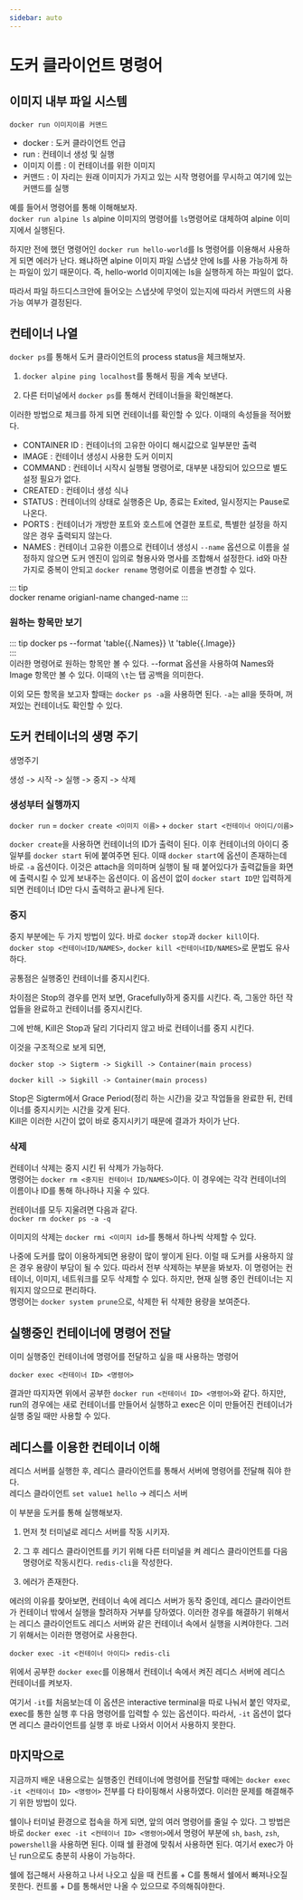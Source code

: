 ```yaml
---
sidebar: auto
---
```


# 도커 클라이언트 명령어

## 이미지 내부 파일 시스템

`docker run 이미지이름 커맨드`  

- docker : 도커 클라이언트 언급
- run : 컨테이너 생성 및 실행
- 이미지 이름 : 이 컨테이너를 위한 이미지
- 커맨드 : 이 자리는 원래 이미지가 가지고 있는 시작 명령어를 무시하고 여기에 있는 커맨드를 실행

예를 들어서 명령어를 통해 이해해보자.  
`docker run alpine ls` alpine 이미지의 명령어를 `ls`명령어로 대체하여 alpine 이미지에서 실행된다.  

하지만 전에 했던 명령어인 `docker run hello-world`를 ls 명령어를 이용해서 사용하게 되면 에러가 난다. 왜냐하면 alpine 이미지 파일 스냅샷 안에 ls를 사용 가능하게 하는 파일이 있기 때문이다. 즉, hello-world 이미지에는 ls을 실행하게 하는 파일이 없다.  

따라서 파일 하드디스크안에 들어오는 스냅샷에 무엇이 있는지에 따라서 커맨드의 사용 가능 여부가 결정된다.  

## 컨테이너 나열

`docker ps`를 통해서 도커 클라이언트의 process status을 체크해보자. 

1. `docker alpine ping localhost`를 통해서 핑을 계속 보낸다.

2. 다른 터미널에서 `docker ps`를 통해서 컨테이너들을 확인해본다.

이러한 방법으로 체크를 하게 되면 컨테이너를 확인할 수 있다. 이때의 속성들을 적어봤다.  

- CONTAINER ID : 컨테이너의 고유한 아이디 해시값으로 일부분만 출력
- IMAGE : 컨테이너 생성시 사용한 도커 이미지
- COMMAND : 컨테이너 시작시 실행될 명령어로, 대부분 내장되어 있으므로 별도 설정 필요가 없다.
- CREATED : 컨테이너 생성 식나
- STATUS : 컨테이너의 상태로 실행중은 Up, 종료는 Exited, 일시정지는 Pause로 나온다.
- PORTS : 컨테이너가 개방한 포트와 호스트에 연결한 포트로, 특별한 설정을 하지 않은 경우 출력되지 않는다.
- NAMES : 컨테이너 고유한 이름으로 컨테이너 생성시 `--name` 옵션으로 이름을 설정하지 않으면 도커 엔진이 임의로 형용사와 명사를 조합해서 설정한다. id와 마찬가지로 중복이 안되고 `docker rename` 명령어로 이름을 변경할 수 있다.  

::: tip  
docker rename origianl-name changed-name
:::

### 원하는 항목만 보기

::: tip
docker ps --format 'table{{.Names}} \t 'table{{.Image}}  
:::  
이러한 명령어로 원하는 항목만 볼 수 있다. --format 옵션을 사용하여 Names와 Image 항목만 볼 수 있다. 이때의 `\t`는 탭 공백을 의미한다.  

이외 모든 항목을 보고자 할때는 `docker ps -a`을 사용하면 된다. `-a`는 all을 뜻하며, 꺼져있는 컨테이너도 확인할 수 있다.  


## 도커 컨테이너의 생명 주기

생명주기  

생성 -> 시작 -> 실행 -> 중지 -> 삭제  

### 생성부터 실행까지

`docker run` = `docker create <이미지 이름>` + `docker start <컨테이너 아이디/이름>`  

`docker create`을 사용하면 컨테이너의 ID가 출력이 된다. 이후 컨테이너의 아이디 중 일부를 `docker start` 뒤에 붙여주면 된다. 이때 `docker start`에 옵션이 존재하는데 바로 `-a` 옵션이다. 이것은 attach을 의미하며 실행이 될 때 붙어있다가 출력값들을 화면에 출력시킬 수 있게 보내주는 옵션이다. 이 옵션이 없이 `docker start ID`만 입력하게 되면 컨테이너 ID만 다시 출력하고 끝나게 된다.  

### 중지

중지 부분에는 두 가지 방법이 있다. 바로 `docker stop`과 `docker kill`이다.  
`docker stop <컨테이너ID/NAMES>`, `docker kill <컨테이너ID/NAMES>`로 문법도 유사하다.  

공통점은 실행중인 컨테이너를 중지시킨다.  

차이점은 Stop의 경우를 먼저 보면, Gracefully하게 중지를 시킨다. 즉, 그동안 하던 작업들을 완료하고 컨테이너를 중지시킨다.  

그에 반해, Kill은 Stop과 달리 기다리지 않고 바로 컨테이너를 중지 시킨다.  

이것을 구조적으로 보게 되면,  

`docker stop -> Sigterm -> Sigkill -> Container(main process)`  

`docker kill -> Sigkill -> Container(main process)`  

Stop은 Sigterm에서 Grace Period(정리 하는 시간)을 갖고 작업들을 완료한 뒤, 컨테이너를 중지시키는 시간을 갖게 된다.   
Kill은 이러한 시간이 없이 바로 중지시키기 때문에 결과가 차이가 난다.  

### 삭제

컨테이너 삭제는 중지 시킨 뒤 삭제가 가능하다.  
명령어는 `docker rm <중지된 컨테이너 ID/NAMES>`이다. 이 경우에는 각각 컨테이너의 이름이나 ID를 통해 하나하나 지울 수 있다.  

컨테이너를 모두 지울려면 다음과 같다.  
`docker rm docker ps -a -q`  

이미지의 삭제는 `docker rmi <이미지 id>`를 통해서 하나씩 삭제할 수 있다.  

나중에 도커를 많이 이용하게되면 용량이 많이 쌓이게 된다. 이럴 때 도커를 사용하지 않은 경우 용량이 부담이 될 수 있다. 따라서 전부 삭제하는 부분을 봐보자. 이 명령어는 컨테이너, 이미지, 네트워크를 모두 삭제할 수 있다. 하지만, 현재 실행 중인 컨테이너는 지워지지 않으므로 편리하다.  
명령어는 `docker system prune`으로, 삭제한 뒤 삭제한 용량을 보여준다.  

## 실행중인 컨테이너에 명령어 전달

이미 실행중인 컨테이너에 명령어를 전달하고 싶을 때 사용하는 명령어  

`docker exec <컨테이너 ID> <명령어>`  

결과만 따지자면 위에서 공부한 `docker run <컨테이너 ID> <명령어>`와 같다. 하지만, run의 경우에는 새로 컨테이너를 만들어서 실행하고 exec은 이미 만들어진 컨테이너가 실행 중일 때만 사용할 수 있다.  

## 레디스를 이용한 컨테이너 이해

레디스 서버를 실행한 후, 레디스 클라이언트를 통해서 서버에 명령어를 전달해 줘야 한다.  
레디스 클라이언트 `set value1 hello` -> 레디스 서버  

이 부분을 도커를 통해 실행해보자.  

1. 먼저 첫 터미널로 레디스 서버를 작동 시키자.

2. 그 후 레디스 클라이언트를 키기 위해 다른 터미널을 켜 레디스 클라이언트를 다음 명령어로 작동시킨다. `redis-cli`을 작성한다.

3. 에러가 존재한다.  

에러의 이유를 찾아보면, 컨테이너 속에 레디스 서버가 동작 중인데, 레디스 클라이언트가 컨테이너 밖에서 실행을 할려하자 거부를 당하였다. 이러한 경우를 해결하기 위해서는 레디스 클라이언트도 레디스 서버와 같은 컨테이너 속에서 실행을 시켜야한다. 그러기 위해서는 이러한 명령어로 사용한다.  

`docker exec -it <컨테이너 아이디> redis-cli`  

위에서 공부한 `docker exec`를 이용해서 컨테이너 속에서 켜진 레디스 서버에 레디스 컨테이너를 켜보자.  

여기서 `-it`를 처음보는데 이 옵션은 interactive terminal을 따로 나눠서 붙인 약자로, exec를 통한 실행 후 다음 명령어를 입력할 수 있는 옵션이다. 따라서, `-it` 옵션이 없다면 레디스 클라이언트를 실행 후 바로 나와서 이어서 사용하지 못한다.  

## 마지막으로

지금까지 배운 내용으로는 실행중인 컨테이너에 명령어를 전달할 때에는 `docker exec -it <컨테이너 ID> <명령어>` 전부를 다 타이핑해서 사용하였다. 이러한 문제를 해결해주기 위한 방법이 있다.  

쉘이나 터미널 환경으로 접속을 하게 되면, 앞의 여러 명령어를 줄일 수 있다. 그 방법은 바로 `docker exec -it <컨테이너 ID> <명령어>`에서 명령어 부분에 `sh`, `bash`, `zsh`, `powershell`을 사용하면 된다. 이때 쉘 환경에 맞춰서 사용하면 된다. 여기서 exec가 아닌 run으로도 충분히 사용이 가능하다.

쉘에 접근해서 사용하고 나서 나오고 싶을 때 컨트롤 + C를 통해서 쉘에서 빠져나오질 못한다. 컨트롤 + D를 통해서만 나올 수 있으므로 주의해줘야한다.